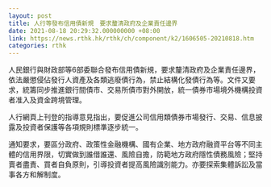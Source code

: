 ```yaml
---
layout: post
title: 人行等發布信用債新規　要求釐清政府及企業責任邊界
date: 2021-08-18 20:29:32.000000000 +08:00
link: https://news.rthk.hk/rthk/ch/component/k2/1606505-20210818.htm
categories: rthk
---
```


人民銀行與財政部等6部委聯合發布信用債新規，要求釐清政府及企業責任邊界，依法嚴懲侵佔發行人資產及各類逃廢債行為，禁止結構化發債行為等。文件又要求，統籌同步推進銀行間債市、交易所債市對外開放，統一債券市場境外機構投資者准入及資金跨境管理。

人行網頁上刊登的指導意見指出，要促進公司信用類債券市場發行、交易、信息披露及投資者保護等各項規則標準逐步統一。

通知要求，要區分政府、政策性金融機構、國有企業、地方政府融資平台等不同主體的信用界限，切實做到誰借誰還、風險自擔，防範地方政府隱性債務風險；堅持賣者盡責、買者自負原則，引導投資者提高風險識別能力。亦要探索集體訴訟及當事各方和解制度。
